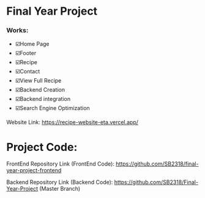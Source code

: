 

# Final Year Project

### Works:

* ☑️Home Page
* ☑️Footer
* ☑️Recipe
* ☑️Contact
* ☑️View Full Recipe
* ☑️Backend Creation
* ☑️Backend integration
* ☑️Search Engine Optimization


Website Link: https://recipe-website-eta.vercel.app/

# Project Code:

FrontEnd Repository Link (FrontEnd Code): https://github.com/SB2318/final-year-project-frontend

Backend Repository Link (Backend Code): https://github.com/SB2318/Final-Year-Project    (Master Branch)

